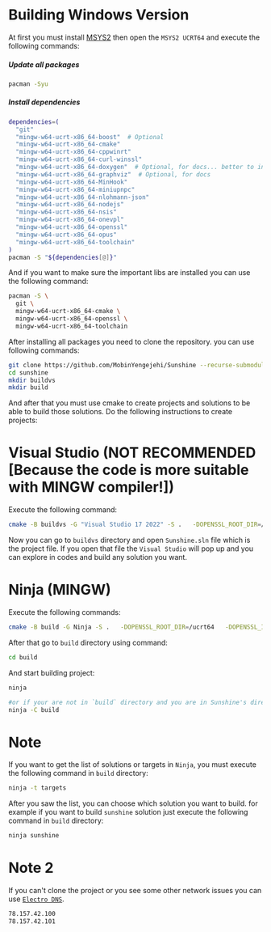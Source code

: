 # Building Windows Version
At first you must install [MSYS2](https://www.msys2.org) then open the `MSYS2 UCRT64` and execute the following commands:

##### Update all packages
```bash
pacman -Syu
```

##### Install dependencies
```bash
dependencies=(
  "git"
  "mingw-w64-ucrt-x86_64-boost"  # Optional
  "mingw-w64-ucrt-x86_64-cmake"
  "mingw-w64-ucrt-x86_64-cppwinrt"
  "mingw-w64-ucrt-x86_64-curl-winssl"
  "mingw-w64-ucrt-x86_64-doxygen"  # Optional, for docs... better to install official Doxygen
  "mingw-w64-ucrt-x86_64-graphviz"  # Optional, for docs
  "mingw-w64-ucrt-x86_64-MinHook"
  "mingw-w64-ucrt-x86_64-miniupnpc"
  "mingw-w64-ucrt-x86_64-nlohmann-json"
  "mingw-w64-ucrt-x86_64-nodejs"
  "mingw-w64-ucrt-x86_64-nsis"
  "mingw-w64-ucrt-x86_64-onevpl"
  "mingw-w64-ucrt-x86_64-openssl"
  "mingw-w64-ucrt-x86_64-opus"
  "mingw-w64-ucrt-x86_64-toolchain"
)
pacman -S "${dependencies[@]}"
```

And if you want to make sure the important libs are installed you can use the following command:

```bash
pacman -S \
  git \
  mingw-w64-ucrt-x86_64-cmake \
  mingw-w64-ucrt-x86_64-openssl \
  mingw-w64-ucrt-x86_64-toolchain
```

After installing all packages you need to clone the repository.
you can use following commands:

```bash
git clone https://github.com/MobinYengejehi/Sunshine --recurse-submodules
cd sunshine
mkdir buildvs
mkdir build
```

And after that you must use cmake to create projects and solutions to be able to build those solutions. Do the following instructions to create projects:

# Visual Studio (NOT RECOMMENDED [Because the code is more suitable with MINGW compiler!])
Execute the following command:

```bash
cmake -B buildvs -G "Visual Studio 17 2022" -S .   -DOPENSSL_ROOT_DIR=/ucrt64   -DOPENSSL_INCLUDE_DIR=/ucrt64/include   -DOPENSSL_CRYPTO_LIBRARY=/ucrt64/lib/libcrypto.dll.a   -DOPENSSL_SSL_LIBRARY=/ucrt64/lib/libssl.dll.a
```

Now you can go to `buildvs` directory and open `Sunshine.sln` file which is the project file. If you open that file the `Visual Studio` will pop up and you can explore in codes and build any solution you want.

# Ninja (MINGW)
Execute the following commands:

```bash
cmake -B build -G Ninja -S .   -DOPENSSL_ROOT_DIR=/ucrt64   -DOPENSSL_INCLUDE_DIR=/ucrt64/include   -DOPENSSL_CRYPTO_LIBRARY=/ucrt64/lib/libcrypto.dll.a   -DOPENSSL_SSL_LIBRARY=/ucrt64/lib/libssl.dll.a
```

After that go to `build` directory using command:

```bash
cd build
```

And start building project:

```bash
ninja

#or if your are not in `build` directory and you are in Sunshine's directory:
ninja -C build
```

# Note
If you want to get the list of solutions or targets in `Ninja`, you must execute the following command in `build` directory:

```bash
ninja -t targets 
```

After you saw the list, you can choose which solution you want to build. for example if you want to build `sunshine` solution just execute the following command in `build` directory:

```bash
ninja sunshine
```

# Note 2
If you can't clone the project or you see some other network issues you can use [`Electro DNS`](https://electrotm.org/).

```bash
78.157.42.100
78.157.42.101
```
